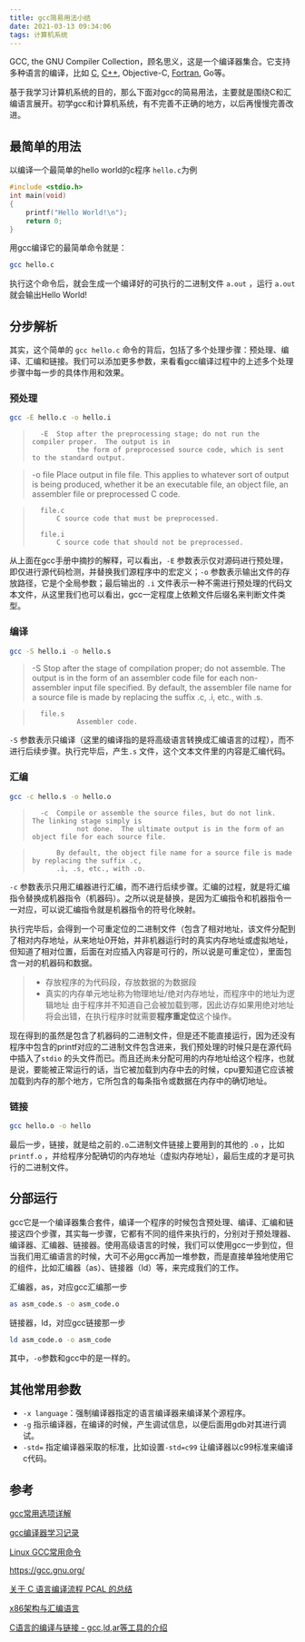 ```yaml
---
title: gcc简易用法小结
date: 2021-03-13 09:34:06
tags: 计算机系统
---
```


GCC, the GNU Compiler Collection，顾名思义，这是一个编译器集合。它支持多种语言的编译，比如 [C](https://gcc.gnu.org/c99status.html), [C++](https://gcc.gnu.org/projects/cxx-status.html), Objective-C, [Fortran](https://gcc.gnu.org/fortran/), Go等。

基于我学习计算机系统的目的，那么下面对gcc的简易用法，主要就是围绕C和汇编语言展开。初学gcc和计算机系统，有不完善不正确的地方，以后再慢慢完善改进。

<!-- more -->

## 最简单的用法

以编译一个最简单的hello world的c程序 `hello.c`为例

```c
#include <stdio.h>
int main(void)
{
    printf("Hello World!\n");
    return 0;
}
```

用gcc编译它的最简单命令就是：

```bash
gcc hello.c
```

执行这个命令后，就会生成一个编译好的可执行的二进制文件 `a.out` ，运行 `a.out` 就会输出Hello World!

## 分步解析

其实，这个简单的  `gcc hello.c`  命令的背后，包括了多个处理步骤：预处理、编译、汇编和链接。我们可以添加更多参数，来看看gcc编译过程中的上述多个处理步骤中每一步的具体作用和效果。

### 预处理

```bash
gcc -E hello.c -o hello.i
```

>       -E  Stop after the preprocessing stage; do not run the compiler proper.  The output is in
>                the form of preprocessed source code, which is sent to the standard output.

>-o file
>     Place output in file file.  This applies to whatever sort of output is being produced,
>     whether it be an executable file, an object file, an assembler file or preprocessed C
>     code.

>       file.c
>           C source code that must be preprocessed.
>    
>       file.i
>           C source code that should not be preprocessed.

从上面在gcc手册中摘抄的解释，可以看出，`-E` 参数表示仅对源码进行预处理，即仅进行源代码检测，并替换我们源程序中的宏定义；`-o` 参数表示输出文件的存放路径，它是个全局参数；最后输出的 `.i` 文件表示一种不需进行预处理的代码文本文件，从这里我们也可以看出，gcc一定程度上依赖文件后缀名来判断文件类型。

### 编译

```bash
gcc -S hello.i -o hello.s
```

>-S  Stop after the stage of compilation proper; do not assemble.  The output is in the
>     form of an assembler code file for each non-assembler input file specified.
>     By default, the assembler file name for a source file is made by replacing the suffix
>     .c, .i, etc., with .s.

>       file.s
>                Assembler code.

`-S` 参数表示只编译（这里的编译指的是将高级语言转换成汇编语言的过程），而不进行后续步骤。执行完毕后，产生`.s` 文件，这个文本文件里的内容是汇编代码。

### 汇编

```bash
gcc -c hello.s -o hello.o
```

>       -c  Compile or assemble the source files, but do not link.  The linking stage simply is
>                not done.  The ultimate output is in the form of an object file for each source file.

>           By default, the object file name for a source file is made by replacing the suffix .c,
>           .i, .s, etc., with .o.

`-c` 参数表示只用汇编器进行汇编，而不进行后续步骤。汇编的过程，就是将汇编指令替换成机器指令（机器码）。之所以说是替换，是因为汇编指令和机器指令一一对应，可以说汇编指令就是机器指令的符号化映射。

执行完毕后，会得到一个可重定位的二进制文件（包含了相对地址，该文件分配到了相对内存地址，从来地址0开始，并非机器运行时的真实内存地址或虚拟地址，但知道了相对位置，后面在对应插入内容是可行的，所以说是可重定位），里面包含一对的机器码和数据。

> - 存放程序的为代码段，存放数据的为数据段
> -    真实的内存单元地址称为物理地址/绝对内存地址，而程序中的地址为逻辑地址
> 由于程序并不知道自己会被加载到哪，因此访存如果用绝对地址将会出错，在执行程序时就需要**程序重定位**这个操作。

现在得到的虽然是包含了机器码的二进制文件，但是还不能直接运行，因为还没有程序中包含的printf对应的二进制文件包含进来，我们预处理的时候只是在源代码中插入了`stdio` 的头文件而已。而且还尚未分配可用的内存地址给这个程序，也就是说，要能被正常运行的话，当它被加载到内存中去的时候，cpu要知道它应该被加载到内存的那个地方，它所包含的每条指令或数据在内存中的确切地址。

### 链接

```bash
gcc hello.o -o hello
```

最后一步，链接，就是给之前的`.o`二进制文件链接上要用到的其他的 `.o` ，比如`printf.o` ，并给程序分配确切的内存地址（虚拟内存地址），最后生成的才是可执行的二进制文件。

## 分部运行

gcc它是一个编译器集合套件，编译一个程序的时候包含预处理、编译、汇编和链接这四个步骤，其实每一步骤，它都有不同的组件来执行的，分别对于预处理器、编译器、汇编器、链接器。使用高级语言的时候，我们可以使用gcc一步到位，但当我们用汇编语言的时候，大可不必用gcc再加一堆参数，而是直接单独地使用它的组件，比如汇编器（as）、链接器（ld）等，来完成我们的工作。

汇编器，as，对应gcc汇编那一步

```bash
as asm_code.s -o asm_code.o
```

链接器，ld，对应gcc链接那一步

```bash
ld asm_code.o -o asm_code
```

其中，`-o`参数和gcc中的是一样的。

## 其他常用参数

- `-x language`：强制编译器指定的语言编译器来编译某个源程序。
- `-g` 指示编译器，在编译的时候，产生调试信息，以便后面用gdb对其进行调试。
- `-std=` 指定编译器采取的标准，比如设置`-std=c99` 让编译器以c99标准来编译c代码。

## 参考

[gcc常用选项详解](https://markrepo.github.io/tools/2018/06/25/gcc/)

[gcc编译器学习记录](https://github.com/guodongxiaren/LinuxTool/blob/master/gcc.md)

[Linux GCC常用命令](https://www.cnblogs.com/ggjucheng/archive/2011/12/14/2287738.html)

https://gcc.gnu.org/

[关于 C 语言编译流程 PCAL 的总结](https://junhaow.com/2018/06/10/028%20%7C%20%E5%85%B3%E4%BA%8E%20C%20%E8%AF%AD%E8%A8%80%E7%BC%96%E8%AF%91%E6%B5%81%E7%A8%8B%20PCAL%20%E7%9A%84%E6%80%BB%E7%BB%93/)

[x86架构与汇编语言](https://chhzh123.github.io/blogs/2019-03-07-x86-asm/)

[C语言的编译与链接 - gcc,ld,ar等工具的介绍](https://whatsrtos.github.io/blog_archive/[C]%20C%E8%AF%AD%E8%A8%80%E7%9A%84%E7%BC%96%E8%AF%91%E4%B8%8E%E9%93%BE%E6%8E%A5/)